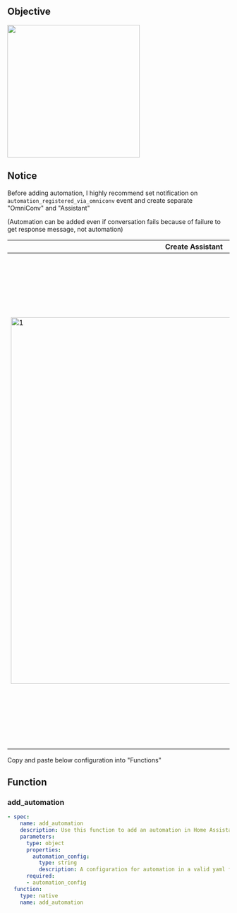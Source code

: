 ## Objective

<img width="300" src="https://github.com/mLupine/OmniConv/assets/2917984/55f5fe7e-b1fd-43c9-bce6-ac92e203598f">

## Notice

Before adding automation, I highly recommend set notification on `automation_registered_via_omniconv` event and create separate "OmniConv" and "Assistant"

(Automation can be added even if conversation fails because of failure to get response message, not automation)

| Create Assistant                                                                                                        | Notify on created                                                                                                                                       |
| ----------------------------------------------------------------------------------------------------------------------- | ------------------------------------------------------------------------------------------------------------------------------------------------------- |
| <img width="830" alt="1" src="https://github.com/mLupine/OmniConv/assets/2917984/b7030a46-9a4e-4ea8-a4ed-03d2eb3af0a9"> | <img width="1116" alt="스크린샷 2023-10-13 오후 6 01 40" src="https://github.com/mLupine/OmniConv/assets/2917984/7afa3709-1c1d-41d0-8847-70f2102d824f"> |


Copy and paste below configuration into "Functions"

## Function
### add_automation
```yaml
- spec:
    name: add_automation
    description: Use this function to add an automation in Home Assistant.
    parameters:
      type: object
      properties:
        automation_config:
          type: string
          description: A configuration for automation in a valid yaml format. Next line character should be \\n, not \n. Use devices from the list.
      required:
      - automation_config
  function:
    type: native
    name: add_automation
```

